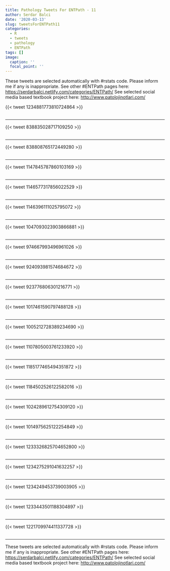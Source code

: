 ```yaml
---
title: Pathology Tweets For ENTPath - 11
author: Serdar Balci
date: '2020-03-13'
slug: tweetsForENTPath11
categories:
  - R
  - tweets
  - pathology
  - ENTPath
tags: []
image:
  caption: ''
  focal_point: ''
---
```



These tweets are selected automatically with #rstats code. Please inform me if any is inappropriate.
See other #ENTPath pages here: https://serdarbalci.netlify.com/categories/ENTPath/ 
See selected social media based textbook project here: http://www.patolojinotlari.com/

{{< tweet 1234881773810724864 >}}
<br>
<br>
<hr>
{{< tweet 838835028717109250 >}}
<br>
<br>
<hr>
{{< tweet 838808765172449280 >}}
<br>
<br>
<hr>
{{< tweet 1147845787860103169 >}}
<br>
<br>
<hr>
{{< tweet 1146577317856022529 >}}
<br>
<br>
<hr>
{{< tweet 1146396111025795072 >}}
<br>
<br>
<hr>
{{< tweet 1047093023903866881 >}}
<br>
<br>
<hr>
{{< tweet 974667993496961026 >}}
<br>
<br>
<hr>
{{< tweet 924093981574684672 >}}
<br>
<br>
<hr>
{{< tweet 923776806301216771 >}}
<br>
<br>
<hr>
{{< tweet 1017461590797488128 >}}
<br>
<br>
<hr>
{{< tweet 1005212728389234690 >}}
<br>
<br>
<hr>
{{< tweet 1107805003761233920 >}}
<br>
<br>
<hr>
{{< tweet 1185177465494351872 >}}
<br>
<br>
<hr>
{{< tweet 1184502526122582016 >}}
<br>
<br>
<hr>
{{< tweet 1024289612754309120 >}}
<br>
<br>
<hr>
{{< tweet 1014975625122254849 >}}
<br>
<br>
<hr>
{{< tweet 1233326825704652800 >}}
<br>
<br>
<hr>
{{< tweet 1234275291041632257 >}}
<br>
<br>
<hr>
{{< tweet 1234249453739003905 >}}
<br>
<br>
<hr>
{{< tweet 1233443501188304897 >}}
<br>
<br>
<hr>
{{< tweet 1221709974411337728 >}}
<br>
<br>
<hr>


These tweets are selected automatically with #rstats code. Please inform me if any is inappropriate.
See other #ENTPath pages here: https://serdarbalci.netlify.com/categories/ENTPath/ 
See selected social media based textbook project here: http://www.patolojinotlari.com/
